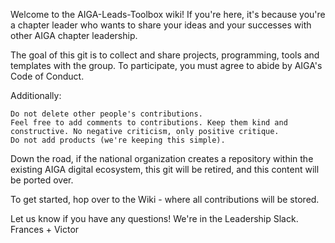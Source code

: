 Welcome to the AIGA-Leads-Toolbox wiki! If you're here, it's because you're a chapter leader who wants to share your ideas and your successes with other AIGA chapter leadership.

The goal of this git is to collect and share projects, programming, tools and templates with the group. To participate, you must agree to abide by AIGA's Code of Conduct.

Additionally:

    Do not delete other people's contributions.
    Feel free to add comments to contributions. Keep them kind and constructive. No negative criticism, only positive critique.
    Do not add products (we're keeping this simple).

Down the road, if the national organization creates a repository within the existing AIGA digital ecosystem, this git will be retired, and this content will be ported over.

To get started, hop over to the Wiki - where all contributions will be stored.

Let us know if you have any questions! We're in the Leadership Slack. Frances + Victor

